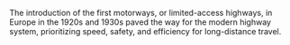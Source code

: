 The introduction of the first motorways, or limited-access highways, in Europe in the 1920s and 1930s paved the way for the modern highway system, prioritizing speed, safety, and efficiency for long-distance travel.

